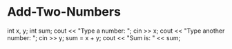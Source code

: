 # Add-Two-Numbers
int x, y; int sum; cout &lt;&lt; "Type a number: "; cin >> x; cout &lt;&lt; "Type another number: "; cin >> y; sum = x + y; cout &lt;&lt; "Sum is: " &lt;&lt; sum;
